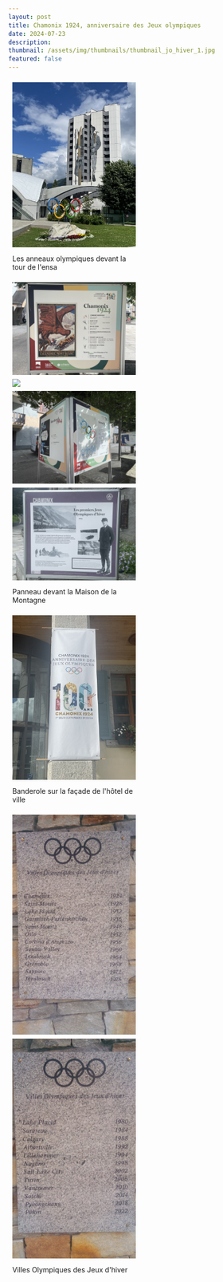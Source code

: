 ```yaml
---
layout: post
title: Chamonix 1924, anniversaire des Jeux olympiques 
date: 2024-07-23
description:
thumbnail: /assets/img/thumbnails/thumbnail_jo_hiver_1.jpg
featured: false
---
```


<style>
.row {
  display: flex;
  flex-wrap: wrap;
  padding: 0 4px;
}

/* Create four equal columns that sits next to each other */
.column {
  flex: 25%;
  max-width: 50%;
  padding: 0 4px;
}

.column img {
  margin-top: 8px;
  vertical-align: middle;
  width: 100%;
}

/* Responsive layout - makes a two column-layout instead of four columns */
@media screen and (max-width: 800px) {
  .column {
    flex: 50%;
    max-width: 50%;
  }
}

/* Responsive layout - makes the two columns stack on top of each other instead of next to each other */
@media screen and (max-width: 600px) {
  .column {
    flex: 100%;
    max-width: 100%;
  }
}
</style>


<div class="row">
  <div class="column">
    <img src="/assets/img/cham072024/IMG_2006.JPG">
    <p>Les anneaux olympiques devant la tour de l'<span class='capitales'>ensa</span></p>
    <img src="/assets/img/cham072024/IMG_2043.JPG">
    <img src="/assets/img/cham072024/IMG_2044.JPG">
  </div>
  <div class="column">
    <img src="/assets/img/cham072024/IMG_2047.JPG">
    <img src="/assets/img/cham072024/IMG_2054.JPG">
    <p>Panneau devant la Maison de la Montagne</p>
    <img src="/assets/img/cham072024/IMG_2057.JPG">
    <p>Banderole sur la façade de l'hôtel de ville</p>
  </div>
  <div class="column">
    <img src="/assets/img/cham072024/IMG_2010.jpeg">
    <img src="/assets/img/cham072024/IMG_2011.jpeg">
    <p>Villes Olympiques des Jeux d'hiver</p>
  </div>
</div>